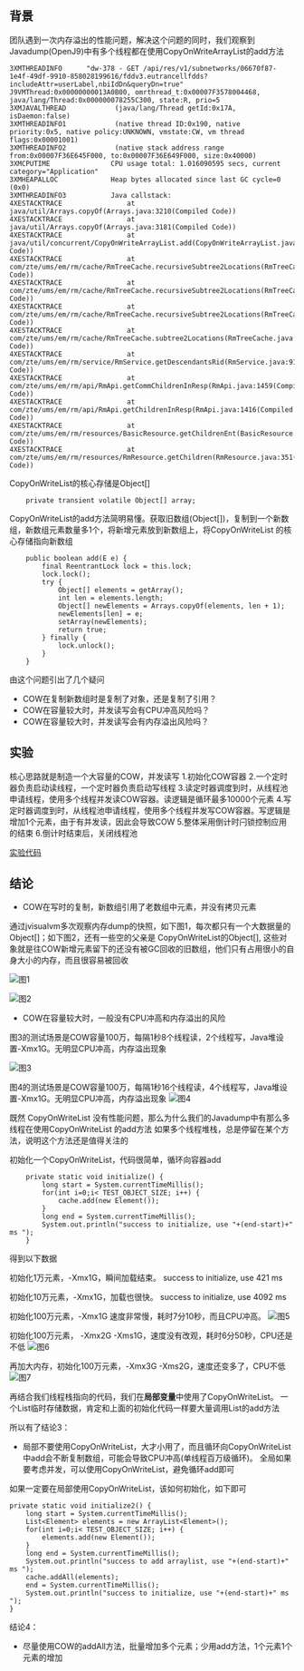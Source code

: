 
## 背景

团队遇到一次内存溢出的性能问题，解决这个问题的同时，我们观察到Javadump(OpenJ9)中有多个线程都在使用CopyOnWriteArrayList的add方法

    3XMTHREADINFO      "dw-378 - GET /api/res/v1/subnetworks/06670f87-1e4f-49df-9910-858028199616/fddv3.eutrancellfdds?includeAttr=userLabel,nbiIdDn&queryDn=true" J9VMThread:0x00000000013A0B00, omrthread_t:0x00007F3578004468, java/lang/Thread:0x000000078255C300, state:R, prio=5
    3XMJAVALTHREAD            (java/lang/Thread getId:0x17A, isDaemon:false)
    3XMTHREADINFO1            (native thread ID:0x190, native priority:0x5, native policy:UNKNOWN, vmstate:CW, vm thread flags:0x00001001)
    3XMTHREADINFO2            (native stack address range from:0x00007F36E645F000, to:0x00007F36E649F000, size:0x40000)
    3XMCPUTIME               CPU usage total: 1.016090595 secs, current category="Application"
    3XMHEAPALLOC             Heap bytes allocated since last GC cycle=0 (0x0)
    3XMTHREADINFO3           Java callstack:
    4XESTACKTRACE                at java/util/Arrays.copyOf(Arrays.java:3210(Compiled Code))
    4XESTACKTRACE                at java/util/Arrays.copyOf(Arrays.java:3181(Compiled Code))
    4XESTACKTRACE                at java/util/concurrent/CopyOnWriteArrayList.add(CopyOnWriteArrayList.java:440(Compiled Code))
    4XESTACKTRACE                at com/zte/ums/em/rm/cache/RmTreeCache.recursiveSubtree2Locations(RmTreeCache.java:453(Compiled Code))
    4XESTACKTRACE                at com/zte/ums/em/rm/cache/RmTreeCache.recursiveSubtree2Locations(RmTreeCache.java:454(Compiled Code))
    4XESTACKTRACE                at com/zte/ums/em/rm/cache/RmTreeCache.recursiveSubtree2Locations(RmTreeCache.java:454(Compiled Code))
    4XESTACKTRACE                at com/zte/ums/em/rm/cache/RmTreeCache.subtree2Locations(RmTreeCache.java:366(Compiled Code))
    4XESTACKTRACE                at com/zte/ums/em/rm/service/RmService.getDescendantsRid(RmService.java:914(Compiled Code))
    4XESTACKTRACE                at com/zte/ums/em/rm/api/RmApi.getCommChildrenInResp(RmApi.java:1459(Compiled Code))
    4XESTACKTRACE                at com/zte/ums/em/rm/api/RmApi.getChildrenInResp(RmApi.java:1416(Compiled Code))
    4XESTACKTRACE                at com/zte/ums/em/rm/resources/BasicResource.getChildrenEnt(BasicResource.java:298(Compiled Code))
    4XESTACKTRACE                at com/zte/ums/em/rm/resources/RmResource.getChildren(RmResource.java:351(Compiled Code))

CopyOnWriteList的核心存储是Object[]

        private transient volatile Object[] array;    

CopyOnWriteList的add方法简明易懂。获取旧数组(Object[])，复制到一个新数组，新数组元素数量多1个，将新增元素放到新数组上，将CopyOnWriteList
的核心存储指向新数组

        public boolean add(E e) {
            final ReentrantLock lock = this.lock;
            lock.lock();
            try {
                Object[] elements = getArray();
                int len = elements.length;
                Object[] newElements = Arrays.copyOf(elements, len + 1);
                newElements[len] = e;
                setArray(newElements);
                return true;
            } finally {
                lock.unlock();
            }
        }
        
由这个问题引出了几个疑问
* COW在复制新数组时是复制了对象，还是复制了引用？
* COW在容量较大时，并发读写会有CPU冲高风险吗？
* COW在容量较大时，并发读写会有内存溢出风险吗？

## 实验

核心思路就是制造一个大容量的COW，并发读写
 1.初始化COW容器
 2.一个定时器负责启动读线程，一个定时器负责启动写线程
 3.读定时器调度到时，从线程池申请线程，使用多个线程并发读COW容器。读逻辑是循环最多10000个元素
 4.写定时器调度到时，从线程池申请线程，使用多个线程并发写COW容器。写逻辑是增加1个元素，由于有并发读，因此会导致COW
 5.整体采用倒计时闩锁控制应用的结束
 6.倒计时结束后，关闭线程池
 
 [实验代码](https://github.com/wenger66/java-lab/tree/master/cow)
 
 ## 结论
 
 * COW在写时的复制，新数组引用了老数组中元素，并没有拷贝元素
 
 通过jvisualvm多次观察内存dump的快照，如下图1，每次都只有一个大数据量的Object[]；如下图2，还有一些空的父亲是
 CopyOnWriteList的Object[], 这些对象就是往COW新增元素留下的还没有被GC回收的旧数组，他们只有占用很小的自身大小的内存，而且很容易被回收

![图1](./1.png)


![图2](./2.png) 

* COW在容量较大时，一般没有CPU冲高和内存溢出的风险

图3的测试场景是COW容量100万，每隔1秒8个线程读，2个线程写，Java堆设置-Xmx1G。无明显CPU冲高，内存溢出现象

![图3](./3.png)

图4的测试场景是COW容量100万，每隔1秒16个线程读，4个线程写，Java堆设置-Xmx1G。无明显CPU冲高，内存溢出现象
![图4](./4.png)

既然 CopyOnWriteList 没有性能问题，那么为什么我们的Javadump中有那么多线程在使用CopyOnWriteList 的add方法
如果多个线程堆栈，总是停留在某个方法，说明这个方法还是值得关注的

初始化一个CopyOnWriteList，代码很简单，循环向容器add

        private static void initialize() {
            long start = System.currentTimeMillis();
            for(int i=0;i< TEST_OBJECT_SIZE; i++) {
                cache.add(new Element());
            }
            long end = System.currentTimeMillis();
            System.out.println("success to initialize, use "+(end-start)+" ms ");
        }
        
得到以下数据

初始化1万元素，-Xmx1G，瞬间加载结束。
success to initialize, use 421 ms

初始化10万元素，-Xmx1G，加载也很快。
success to initialize, use 4092 ms

初始化100万元素，-Xmx1G 速度非常慢，耗时7分10秒，而且CPU冲高。
![图5](./4.png)

初始化100万元素， -Xmx2G -Xms1G，速度没有改观，耗时6分50秒，CPU还是不低
![图6](./5.png)

再加大内存，初始化100万元素，-Xmx3G -Xms2G，速度还变多了，CPU不低
![图7](./6.png)

再结合我们线程栈指向的代码，我们在**局部变量**中使用了CopyOnWriteList。
一个List临时存储数据，肯定和上面的初始化代码一样要大量调用List的add方法

所以有了结论3：
* 局部不要使用CopyOnWriteList，大才小用了，而且循环向CopyOnWriteList中add会不断复制数组，可能会导致CPU冲高(单线程百万级循环)。
全局如果要考虑并发，可以使用CopyOnWriteList，避免循环add即可

如果一定要在局部使用CopyOnWriteList，该如何初始化，如下即可
    
    private static void initialize2() {
        long start = System.currentTimeMillis();
        List<Element> elements = new ArrayList<Element>();
        for(int i=0;i< TEST_OBJECT_SIZE; i++) {
            elements.add(new Element());
        }
        long end = System.currentTimeMillis();
        System.out.println("success to add arraylist, use "+(end-start)+" ms ");
        cache.addAll(elements);
        end = System.currentTimeMillis();
        System.out.println("success to initialize, use "+(end-start)+" ms ");
    }
    
结论4：
* 尽量使用COW的addAll方法，批量增加多个元素；少用add方法，1个元素1个元素的增加





